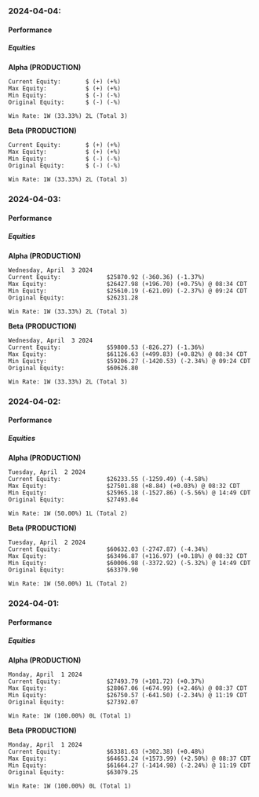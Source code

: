 ### 2024-04-04:
#### Performance
##### Equities
**Alpha (PRODUCTION)**
```
Current Equity:       $ (+) (+%)
Max Equity:           $ (+) (+%)
Min Equity:           $ (-) (-%)
Original Equity:      $ (-) (-%)

Win Rate: 1W (33.33%) 2L (Total 3)
```

**Beta (PRODUCTION)**
```
Current Equity:       $ (+) (+%)
Max Equity:           $ (+) (+%)
Min Equity:           $ (-) (-%)
Original Equity:      $ (-) (-%)

Win Rate: 1W (33.33%) 2L (Total 3)
```

### 2024-04-03:
#### Performance
##### Equities
**Alpha (PRODUCTION)**
```
Wednesday, April  3 2024
Current Equity:             $25870.92 (-360.36) (-1.37%)
Max Equity:                 $26427.98 (+196.70) (+0.75%) @ 08:34 CDT
Min Equity:                 $25610.19 (-621.09) (-2.37%) @ 09:24 CDT
Original Equity:            $26231.28

Win Rate: 1W (33.33%) 2L (Total 3)
```

**Beta (PRODUCTION)**
```
Wednesday, April  3 2024
Current Equity:             $59800.53 (-826.27) (-1.36%)
Max Equity:                 $61126.63 (+499.83) (+0.82%) @ 08:34 CDT
Min Equity:                 $59206.27 (-1420.53) (-2.34%) @ 09:24 CDT
Original Equity:            $60626.80

Win Rate: 1W (33.33%) 2L (Total 3)
```

### 2024-04-02:
#### Performance
##### Equities
**Alpha (PRODUCTION)**
```
Tuesday, April  2 2024
Current Equity:             $26233.55 (-1259.49) (-4.58%)
Max Equity:                 $27501.88 (+8.84) (+0.03%) @ 08:32 CDT
Min Equity:                 $25965.18 (-1527.86) (-5.56%) @ 14:49 CDT
Original Equity:            $27493.04

Win Rate: 1W (50.00%) 1L (Total 2)
```

**Beta (PRODUCTION)**
```
Tuesday, April  2 2024
Current Equity:             $60632.03 (-2747.87) (-4.34%)
Max Equity:                 $63496.87 (+116.97) (+0.18%) @ 08:32 CDT
Min Equity:                 $60006.98 (-3372.92) (-5.32%) @ 14:49 CDT
Original Equity:            $63379.90

Win Rate: 1W (50.00%) 1L (Total 2)
```

### 2024-04-01:
#### Performance
##### Equities
**Alpha (PRODUCTION)**
```
Monday, April  1 2024
Current Equity:             $27493.79 (+101.72) (+0.37%)
Max Equity:                 $28067.06 (+674.99) (+2.46%) @ 08:37 CDT
Min Equity:                 $26750.57 (-641.50) (-2.34%) @ 11:19 CDT
Original Equity:            $27392.07

Win Rate: 1W (100.00%) 0L (Total 1)
```

**Beta (PRODUCTION)**
```
Monday, April  1 2024
Current Equity:             $63381.63 (+302.38) (+0.48%)
Max Equity:                 $64653.24 (+1573.99) (+2.50%) @ 08:37 CDT
Min Equity:                 $61664.27 (-1414.98) (-2.24%) @ 11:19 CDT
Original Equity:            $63079.25

Win Rate: 1W (100.00%) 0L (Total 1)
```
